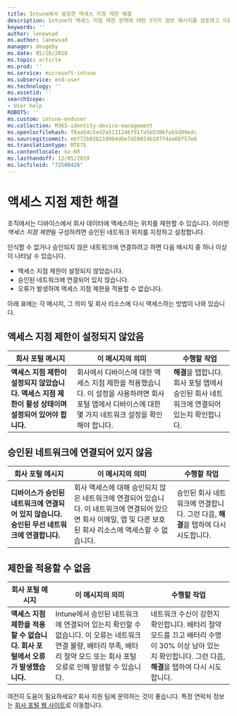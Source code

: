 ```yaml
---
title: Intune에서 설정한 액세스 지점 제한 해결
description: Intune의 액세스 지점 제한 정책에 대한 3가지 일반 메시지를 검토하고 이를 해결하는 방법을 알아봅니다.
keywords: ''
author: lenewsad
ms.author: lanewsad
manager: dougeby
ms.date: 05/28/2018
ms.topic: article
ms.prod: ''
ms.service: microsoft-intune
ms.subservice: end-user
ms.technology: ''
ms.assetid: ''
searchScope:
- User help
ROBOTS: ''
ms.custom: intune-enduser
ms.collection: M365-identity-device-management
ms.openlocfilehash: f8aa54c5ed2a5121246f917a5b5306fab5d89edc
ms.sourcegitcommit: ebf72b038219904d6e7d20024b107f4aa68f57e6
ms.translationtype: MTE75
ms.contentlocale: ko-KR
ms.lasthandoff: 12/05/2019
ms.locfileid: "72508426"
---
```

# <a name="resolve-access-point-restrictions"></a>액세스 지점 제한 해결

조직에서는 디바이스에서 회사 데이터에 액세스하는 위치를 제한할 수 있습니다.
이러한 *액세스 지점 제한*을 구성하려면 승인된 네트워크 위치를 지정하고 설정합니다.  

인식할 수 없거나 승인되지 않은 네트워크에 연결하려고 하면 다음 메시지 중 하나 이상이 나타날 수 있습니다.

* 액세스 지점 제한이 설정되지 않았습니다.
* 승인된 네트워크에 연결되어 있지 않습니다.
* 오류가 발생하여 액세스 지점 제한을 적용할 수 없습니다.

 아래 표에는 각 메시지, 그 의미 및 회사 리소스에 다시 액세스하는 방법이 나와 있습니다.

## <a name="access-point-restrictions-not-set-up"></a>액세스 지점 제한이 설정되지 않았음  
| 회사 포털 메시지 | 이 메시지의 의미 | 수행할 작업                                                               
|------------------------|--------------------------|--------------------------|
| **액세스 지점 제한이 설정되지 않았습니다. 액세스 지점 제한이 활성 상태이며 설정되어 있어야 합니다.** | 회사에서 디바이스에 대한 액세스 지점 제한을 적용했습니다. 이 설정을 사용하려면 회사 포털 앱에서 디바이스에 대한 몇 가지 네트워크 설정을 확인해야 합니다. | **해결**을 탭합니다. 회사 포털 앱에서 승인된 회사 네트워크에 연결되어 있는지 확인합니다. |

## <a name="not-connected-to-an-approved-network"></a>승인된 네트워크에 연결되어 있지 않음  

| 회사 포털 메시지 | 이 메시지의 의미 | 수행할 작업                                                                   
|------------------------|-----------------------------------|--------------------------|
| **디바이스가 승인된 네트워크에 연결되어 있지 않습니다. 승인된 무선 네트워크에 연결합니다.** | 회사 액세스에 대해 승인되지 않은 네트워크에 연결되어 있습니다. 이 네트워크에 연결되어 있으면 회사 이메일, 앱 및 다른 보호된 회사 리소스에 액세스할 수 없습니다. | 승인된 회사 네트워크에 연결합니다. 그런 다음, **해결**을 탭하여 다시 시도합니다. |

## <a name="restrictions-couldnt-be-enforced"></a>제한을 적용할 수 없음  

| 회사 포털 메시지 | 이 메시지의 의미 | 수행할 작업                                                                      
|------------------------|-----------------------------------|--------------------------|
| **액세스 지점 제한을 적용할 수 없습니다. 회사 포털에서 오류가 발생했습니다.** | Intune에서 승인된 네트워크에 연결되어 있는지 확인할 수 없습니다. 이 오류는 네트워크 연결 불량, 배터리 부족, 배터리 절약 모드 또는 회사 포털 오류로 인해 발생할 수 있습니다. | 네트워크 수신이 강한지 확인합니다. 배터리 절약 모드를 끄고 배터리 수명이 30% 이상 남아 있는지 확인합니다. 그런 다음, **해결**을 탭하여 다시 시도합니다. 

여전히 도움이 필요하세요? 회사 지원 팀에 문의하는 것이 좋습니다. 특정 연락처 정보는 [회사 포털 웹 사이트](https://portal.manage.microsoft.com/#HelpDeskDialog)로 이동합니다.

